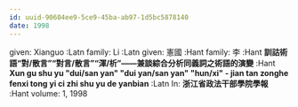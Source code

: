 ```yaml
---
id: uuid-90604ee9-5ce9-45ba-ab97-1d5bc5878140
date: 1998
---
```


given: Xianguo :Latn
family: Li  :Latn
given: 憲國 :Hant
family: 李 :Hant
**訓詁術語“對/散言”“對言/散言”“渾/析”——兼談綜合分析同義詞之術語的演變** :Hant
**Xun gu shu yu "dui/san yan" "dui yan/san yan" "hun/xi" - jian tan zonghe fenxi tong yi ci zhi shu yu de yanbian** :Latn
In: 
**浙江省政法干部學院學報** :Hant
volume: 1, 1998